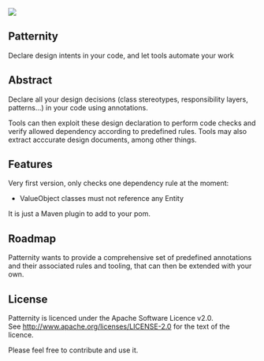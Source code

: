 [![][logo]][website]

Patternity
--------

Declare design intents in your code, and let tools automate your work


Abstract
--------

Declare all your design decisions (class stereotypes, responsibility layers, patterns...) in your code using annotations. 

Tools can then exploit these design declaration to perform code checks and verify allowed dependency according to predefined rules. Tools may also extract acccurate design documents, among other things.

Features
--------

Very first version, only checks one dependency rule at the moment:

- ValueObject classes must not reference any Entity


It is just a Maven plugin to add to your pom.

Roadmap
-------

Patternity wants to provide a comprehensive set of predefined annotations and their associated rules and tooling, that can then be extended with your own.


License
-------

Patternity is licenced under the Apache Software Licence v2.0.  
See http://www.apache.org/licenses/LICENSE-2.0 for the text of the licence.

Please feel free to contribute and use it.


[logo]: https://github.com/cyriux/Patternity/raw/master/patternity-maven-plugin/logo.png
[website]: https://github.com/cyriux/Patternity

